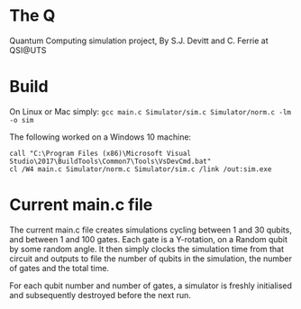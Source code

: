 # The Q
Quantum Computing simulation project, By S.J. Devitt and C. Ferrie at QSI@UTS
# Build
On Linux or Mac simply: ```gcc main.c Simulator/sim.c Simulator/norm.c -lm -o sim```

The following worked on a Windows 10 machine:
```
call "C:\Program Files (x86)\Microsoft Visual Studio\2017\BuildTools\Common7\Tools\VsDevCmd.bat"
cl /W4 main.c Simulator/norm.c Simulator/sim.c /link /out:sim.exe

```
# Current main.c file

The current main.c file creates simulations cycling between 1 and 30 qubits, and between 1 and 100 gates.  Each gate is a  Y-rotation, on a Random qubit by some random angle.  It then simply clocks the simulation time from that circuit and outputs to file the number of qubits in the simulation, the number of gates and the total time. 

For each qubit number and number of gates, a simulator is freshly initialised and subsequently destroyed before the next run.
